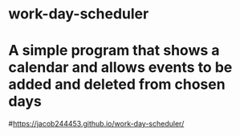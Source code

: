 # work-day-scheduler
# A simple program that shows a calendar and allows events to be added and deleted from chosen days
#https://jacob244453.github.io/work-day-scheduler/
